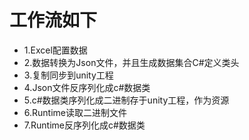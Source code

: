 # 工作流如下
- 1.Excel配置数据
- 2.数据转换为Json文件，并且生成数据集合C#定义类头
- 3.复制同步到unity工程
- 4.Json文件反序列化成c#数据类
- 5.c#数据类序列化成二进制存于unity工程，作为资源
- 6.Runtime读取二进制文件
- 7.Runtime反序列化成c#数据类

